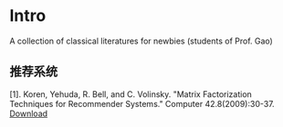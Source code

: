 # Intro
A collection of classical literatures for newbies (students of Prof. Gao)

<h2>推荐系统</h2>
<p>[1]. Koren, Yehuda, R. Bell, and C. Volinsky. "Matrix Factorization Techniques for Recommender Systems." Computer 42.8(2009):30-37. <a href="http://ieeexplore.ieee.org/document/5197422/">Download</a></p> 

